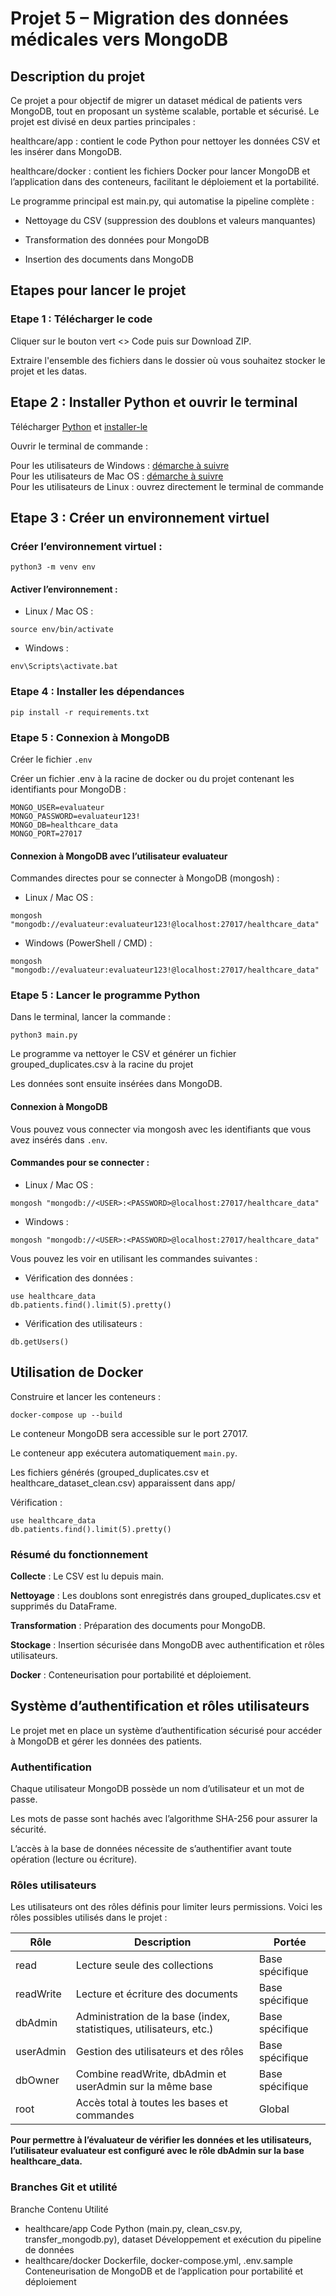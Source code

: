 # Projet 5 – Migration des données médicales vers MongoDB
## Description du projet

Ce projet a pour objectif de migrer un dataset médical de patients vers MongoDB, tout en proposant un système scalable, portable et sécurisé.
Le projet est divisé en deux parties principales :

healthcare/app : contient le code Python pour nettoyer les données CSV et les insérer dans MongoDB.

healthcare/docker : contient les fichiers Docker pour lancer MongoDB et l’application dans des conteneurs, facilitant le déploiement et la portabilité.

Le programme principal est main.py, qui automatise la pipeline complète :

- Nettoyage du CSV (suppression des doublons et valeurs manquantes)

- Transformation des données pour MongoDB

- Insertion des documents dans MongoDB

## Etapes pour lancer le projet

### Etape 1 : Télécharger le code

Cliquer sur le bouton vert <> Code puis sur Download ZIP.

Extraire l'ensemble des fichiers dans le dossier où vous souhaitez stocker le projet et les datas.

## Etape 2 : Installer Python et ouvrir le terminal

Télécharger [Python](https://www.python.org/downloads/) et [installer-le](https://fr.wikihow.com/installer-Python)  

Ouvrir le terminal de commande :

Pour les utilisateurs de Windows : [démarche à suivre ](https://support.kaspersky.com/fr/common/windows/14637#block0)  
Pour les utilisateurs de Mac OS : [démarche à suivre ](https://support.apple.com/fr-fr/guide/terminal/apd5265185d-f365-44cb-8b09-71a064a42125/mac)  
Pour les utilisateurs de Linux : ouvrez directement le terminal de commande   

## Etape 3 : Créer un environnement virtuel

### Créer l’environnement virtuel :
```
python3 -m venv env
```

#### Activer l’environnement :

- Linux / Mac OS :
```
source env/bin/activate
```  

- Windows :

```
env\Scripts\activate.bat
```

### Etape 4 : Installer les dépendances
```
pip install -r requirements.txt
```

### Etape 5 : Connexion à MongoDB

Créer le fichier ```.env```

Créer un fichier .env à la racine de docker ou du projet contenant les identifiants pour MongoDB :
```
MONGO_USER=evaluateur
MONGO_PASSWORD=evaluateur123!
MONGO_DB=healthcare_data
MONGO_PORT=27017
```

#### Connexion à MongoDB avec l’utilisateur evaluateur

Commandes directes pour se connecter à MongoDB (mongosh) :

- Linux / Mac OS :
```
mongosh "mongodb://evaluateur:evaluateur123!@localhost:27017/healthcare_data"
```

- Windows (PowerShell / CMD) :

```
mongosh "mongodb://evaluateur:evaluateur123!@localhost:27017/healthcare_data"
```


### Etape 5 : Lancer le programme Python

Dans le terminal, lancer la commande :

```
python3 main.py
```

Le programme va nettoyer le CSV et générer un fichier grouped_duplicates.csv à la racine du projet  

Les données sont ensuite insérées dans MongoDB.  

#### Connexion à MongoDB

Vous pouvez vous connecter via mongosh avec les identifiants que vous avez insérés dans ```.env```.  

#### Commandes pour se connecter :

- Linux / Mac OS :
```
mongosh "mongodb://<USER>:<PASSWORD>@localhost:27017/healthcare_data"
```

- Windows :
```
mongosh "mongodb://<USER>:<PASSWORD>@localhost:27017/healthcare_data"
```

Vous pouvez les voir en utilisant les commandes suivantes :  

- Vérification des données :
```
use healthcare_data
db.patients.find().limit(5).pretty()
```

- Vérification des utilisateurs :
```
db.getUsers()
```



## Utilisation de Docker


Construire et lancer les conteneurs :

```
docker-compose up --build
```

Le conteneur MongoDB sera accessible sur le port 27017.   

Le conteneur app exécutera automatiquement ```main.py```.  

Les fichiers générés (grouped_duplicates.csv et healthcare_dataset_clean.csv) apparaissent dans app/  


Vérification :
```
use healthcare_data
db.patients.find().limit(5).pretty()
``` 
### Résumé du fonctionnement

**Collecte** : Le CSV est lu depuis main.

**Nettoyage** : Les doublons sont enregistrés dans grouped_duplicates.csv et supprimés du DataFrame.

**Transformation** : Préparation des documents pour MongoDB.

**Stockage** : Insertion sécurisée dans MongoDB avec authentification et rôles utilisateurs.

**Docker** : Conteneurisation pour portabilité et déploiement.

## Système d’authentification et rôles utilisateurs

Le projet met en place un système d’authentification sécurisé pour accéder à MongoDB et gérer les données des patients.  

### Authentification

Chaque utilisateur MongoDB possède un nom d’utilisateur et un mot de passe.

Les mots de passe sont hachés avec l’algorithme SHA-256 pour assurer la sécurité.

L’accès à la base de données nécessite de s’authentifier avant toute opération (lecture ou écriture).

### Rôles utilisateurs

Les utilisateurs ont des rôles définis pour limiter leurs permissions. Voici les rôles possibles utilisés dans le projet :  

| Rôle      | Description                                                     | Portée           |
|-----------|-----------------------------------------------------------------|-----------------|
| read      | Lecture seule des collections                                    | Base spécifique |
| readWrite | Lecture et écriture des documents                                | Base spécifique |
| dbAdmin   | Administration de la base (index, statistiques, utilisateurs, etc.) | Base spécifique |
| userAdmin | Gestion des utilisateurs et des rôles                            | Base spécifique |
| dbOwner   | Combine readWrite, dbAdmin et userAdmin sur la même base         | Base spécifique |
| root      | Accès total à toutes les bases et commandes                     | Global          |


**Pour permettre à l’évaluateur de vérifier les données et les utilisateurs, l’utilisateur evaluateur est configuré avec le rôle dbAdmin sur la base healthcare_data.**


### Branches Git et utilité
Branche	Contenu	Utilité
- healthcare/app	Code Python (main.py, clean_csv.py, transfer_mongodb.py), dataset	Développement et exécution du pipeline de données
- healthcare/docker	Dockerfile, docker-compose.yml, .env.sample	Conteneurisation de MongoDB et de l’application pour portabilité et déploiement
